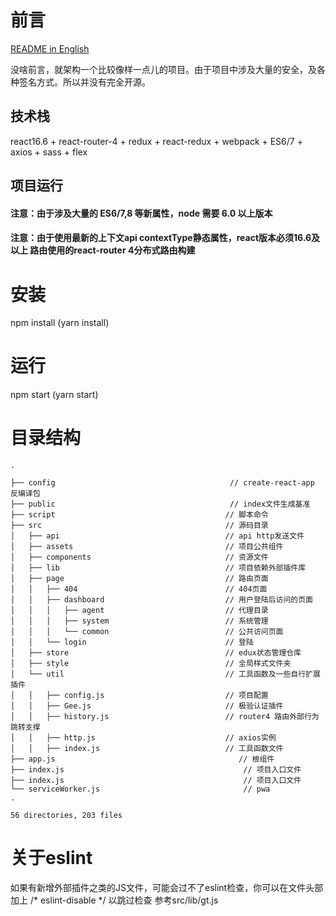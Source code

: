 # 前言

[README in English](README-en.md)

没啥前言，就架构一个比较像样一点儿的项目。由于项目中涉及大量的安全，及各种签名方式。所以并没有完全开源。


## 技术栈

react16.6 + react-router-4 + redux + react-redux + webpack + ES6/7 + axios + sass + flex

## 项目运行

#### 注意：由于涉及大量的 ES6/7,8 等新属性，node 需要 6.0 以上版本
#### 注意：由于使用最新的上下文api  contextType静态属性，react版本必须16.6及以上  路由使用的react-router 4分布式路由构建

# 安装
npm install    (yarn install)

# 运行
npm start      (yarn start)

# 目录结构
```
.

├── config                                       // create-react-app 反编译包
├── public                                       // index文件生成基准
├── script                                      // 脚本命令
├── src                                         // 源码目录
│   ├── api                                     // api http发送文件
│   ├── assets                                  // 项目公共组件
│   ├── components                              // 资源文件
│   ├── lib                                     // 项目依赖外部插件库
│   ├── page                                    // 路由页面
│   │   ├── 404                                 // 404页面
│   │   ├── dashboard                           // 用户登陆后访问的页面
│   │   │   ├── agent                           // 代理目录
│   │   │   ├── system                          // 系统管理
│   │   │   └── common                          // 公共访问页面
│   │   └── login                               // 登陆
│   ├── store                                   // edux状态管理仓库
│   ├── style                                   // 全局样式文件夹
│   └── util                                    // 工具函数及一些自行扩展插件
│   │   ├── config.js                           // 项目配置
│   │   ├── Gee.js                              // 极验认证插件
│   │   ├── history.js                          // router4 路由外部行为跳转支撑
│   │   ├── http.js                             // axios实例
│   │   ├── index.js                            // 工具函数文件
├── app.js                                         // 根组件
├── index.js                                        // 项目入口文件
├── index.js                                        // 项目入口文件
└── serviceWorker.js                                // pwa
.

56 directories, 203 files
```

# 关于eslint

如果有新增外部插件之类的JS文件，可能会过不了eslint检查，你可以在文件头部加上 /* eslint-disable */ 以跳过检查
参考src/lib/gt.js
